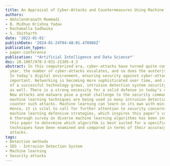 ```yaml
---
title: An Appraisal of Cyber-Attacks and Countermeasures Using Machine Learning Algorithms
authors:
- Akhilendranath Mummadi
- B. Midhun Krishna Yadav
- Rachamalla Sadhwika
- S. Shitharth
date: '2022-01-01'
publishDate: '2024-01-24T04:48:01.478986Z'
publication_types:
- paper-conference
publication: '*Artificial Intelligence and Data Science*'
doi: 10.1007/978-3-031-21385-4_3
abstract: In this computerized era, cyber-attacks have turned quite common. Every
  year, the number of cyber-attacks escalates, and so does the austerity of the harm.
  In today’s digital environment, ensuring security against cyber-attacks has become
  important. Networking is becoming more sophisticated over time, and as the popularity
  of a successful technology grows, intrusion detection system security issues grow
  as well. There is a strong necessity for a solid defense in today’s cyber world.
  New attacks and malware pose a great challenge to the security community. Various
  machine learning techniques are being used in many intrusion detection systems to
  counter such attacks. Machine learning can learn on its own with minimal human interaction.
  Hence, it is vital to call for further attention to security concerns and associated
  machine learning defensive strategies, which inspires this paper’s complete survey.
  A thorough survey on diverse machine learning algorithms has been investigated in
  this paper to determine which algorithm is best suited for a specific attack; these
  techniques have been examined and compared in terms of their accuracy in detecting
  attacks.
tags:
- Detection methods
- IDS - Intrusion Detection System
- Machine learning
- Security attacks
---
```

